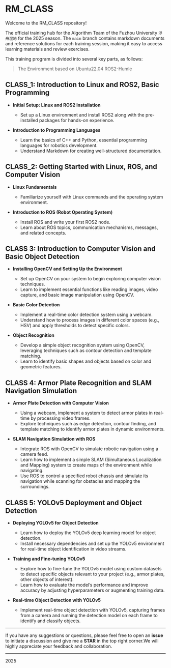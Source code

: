 # RM_CLASS
Welcome to the RM_CLASS repository!

The official training hub for the Algorithm Team of the Fuzhou University `浮舟湿地` for the 2025 season. The `main` branch contains markdown documents and reference solutions for each training session, making it easy to access learning materials and review exercises.

This training program is divided into several key parts, as follows:

> The Environment based on Ubuntu22.04 ROS2-Humle

## CLASS_1: Introduction to Linux and ROS2, Basic Programming

- **Initial Setup: Linux and ROS2 Installation**
  - Set up a Linux environment and install ROS2 along with the pre-installed packages for hands-on experience.
  
- **Introduction to Programming Languages**
  - Learn the basics of C++ and Python, essential programming languages for robotics development.
  - Understand Markdown for creating well-structured documentation.

## CLASS_2: Getting Started with Linux, ROS, and Computer Vision

- **Linux Fundamentals**
  - Familiarize yourself with Linux commands and the operating system environment.

- **Introduction to ROS (Robot Operating System)**
  - Install ROS and write your first ROS2 node.
  - Learn about ROS topics, communication mechanisms, messages, and related concepts.

## CLASS 3: Introduction to Computer Vision and Basic Object Detection

- **Installing OpenCV and Setting Up the Environment**
  - Set up OpenCV on your system to begin exploring computer vision techniques.
  - Learn to implement essential functions like reading images, video capture, and basic image manipulation using OpenCV.

- **Basic Color Detection**
  - Implement a real-time color detection system using a webcam.
  - Understand how to process images in different color spaces (e.g., HSV) and apply thresholds to detect specific colors.
  
- **Object Recognition**
  - Develop a simple object recognition system using OpenCV, leveraging techniques such as contour detection and template matching.
  - Learn to identify basic shapes and objects based on color and geometric features.

## CLASS 4: Armor Plate Recognition and SLAM Navigation Simulation

- **Armor Plate Detection with Computer Vision**
  - Using a webcam, implement a system to detect armor plates in real-time by processing video frames.
  - Explore techniques such as edge detection, contour finding, and template matching to identify armor plates in dynamic environments.

- **SLAM Navigation Simulation with ROS**
  - Integrate ROS with OpenCV to simulate robotic navigation using a camera feed.
  - Learn how to implement a simple SLAM (Simultaneous Localization and Mapping) system to create maps of the environment while navigating.
  - Use ROS to control a specified robot chassis and simulate its navigation while scanning for obstacles and mapping the surroundings.

## CLASS 5: YOLOv5 Deployment and Object Detection

- **Deploying YOLOv5 for Object Detection**
  - Learn how to deploy the YOLOv5 deep learning model for object detection.
  - Install necessary dependencies and set up the YOLOv5 environment for real-time object identification in video streams.

- **Training and Fine-tuning YOLOv5**
  - Explore how to fine-tune the YOLOv5 model using custom datasets to detect specific objects relevant to your project (e.g., armor plates, other objects of interest).
  - Learn how to evaluate the model’s performance and improve accuracy by adjusting hyperparameters or augmenting training data.

- **Real-time Object Detection with YOLOv5**
  - Implement real-time object detection with YOLOv5, capturing frames from a camera and running the detection model on each frame to identify and classify objects.

---

If you have any suggestions or questions, please feel free to open an **issue** to initiate a discussion and give me a **STAR** in the top right corner.We will highly appreciate your feedback and collaboration.

---

2025
